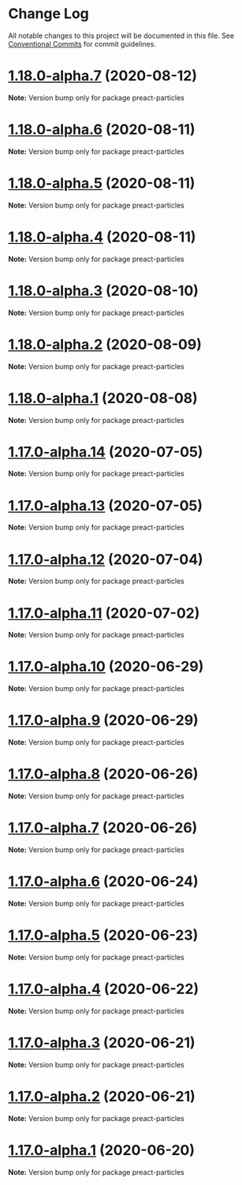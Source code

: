 # Change Log

All notable changes to this project will be documented in this file.
See [Conventional Commits](https://conventionalcommits.org) for commit guidelines.

# [1.18.0-alpha.7](https://github.com/matteobruni/tsparticles/compare/preact-particles@1.18.0-alpha.6...preact-particles@1.18.0-alpha.7) (2020-08-12)

**Note:** Version bump only for package preact-particles





# [1.18.0-alpha.6](https://github.com/matteobruni/tsparticles/compare/preact-particles@1.18.0-alpha.5...preact-particles@1.18.0-alpha.6) (2020-08-11)

**Note:** Version bump only for package preact-particles





# [1.18.0-alpha.5](https://github.com/matteobruni/tsparticles/compare/preact-particles@1.18.0-alpha.4...preact-particles@1.18.0-alpha.5) (2020-08-11)

**Note:** Version bump only for package preact-particles





# [1.18.0-alpha.4](https://github.com/matteobruni/tsparticles/compare/preact-particles@1.18.0-alpha.3...preact-particles@1.18.0-alpha.4) (2020-08-11)

**Note:** Version bump only for package preact-particles





# [1.18.0-alpha.3](https://github.com/matteobruni/tsparticles/compare/preact-particles@1.18.0-alpha.2...preact-particles@1.18.0-alpha.3) (2020-08-10)

**Note:** Version bump only for package preact-particles





# [1.18.0-alpha.2](https://github.com/matteobruni/tsparticles/compare/preact-particles@1.18.0-alpha.1...preact-particles@1.18.0-alpha.2) (2020-08-09)

**Note:** Version bump only for package preact-particles





# [1.18.0-alpha.1](https://github.com/matteobruni/tsparticles/compare/preact-particles@1.17.7...preact-particles@1.18.0-alpha.1) (2020-08-08)

**Note:** Version bump only for package preact-particles





# [1.17.0-alpha.14](https://github.com/matteobruni/tsparticles/compare/preact-particles@1.17.0-alpha.13...preact-particles@1.17.0-alpha.14) (2020-07-05)

**Note:** Version bump only for package preact-particles





# [1.17.0-alpha.13](https://github.com/matteobruni/tsparticles/compare/preact-particles@1.17.0-alpha.12...preact-particles@1.17.0-alpha.13) (2020-07-05)

**Note:** Version bump only for package preact-particles





# [1.17.0-alpha.12](https://github.com/matteobruni/tsparticles/compare/preact-particles@1.17.0-alpha.11...preact-particles@1.17.0-alpha.12) (2020-07-04)

**Note:** Version bump only for package preact-particles





# [1.17.0-alpha.11](https://github.com/matteobruni/tsparticles/compare/preact-particles@1.16.2...preact-particles@1.17.0-alpha.11) (2020-07-02)

**Note:** Version bump only for package preact-particles





# [1.17.0-alpha.10](https://github.com/matteobruni/tsparticles/compare/preact-particles@1.17.0-alpha.9...preact-particles@1.17.0-alpha.10) (2020-06-29)

**Note:** Version bump only for package preact-particles





# [1.17.0-alpha.9](https://github.com/matteobruni/tsparticles/compare/preact-particles@1.17.0-alpha.8...preact-particles@1.17.0-alpha.9) (2020-06-29)

**Note:** Version bump only for package preact-particles





# [1.17.0-alpha.8](https://github.com/matteobruni/tsparticles/compare/preact-particles@1.17.0-alpha.7...preact-particles@1.17.0-alpha.8) (2020-06-26)

**Note:** Version bump only for package preact-particles





# [1.17.0-alpha.7](https://github.com/matteobruni/tsparticles/compare/preact-particles@1.17.0-alpha.6...preact-particles@1.17.0-alpha.7) (2020-06-26)

**Note:** Version bump only for package preact-particles





# [1.17.0-alpha.6](https://github.com/matteobruni/tsparticles/compare/preact-particles@1.17.0-alpha.5...preact-particles@1.17.0-alpha.6) (2020-06-24)

**Note:** Version bump only for package preact-particles





# [1.17.0-alpha.5](https://github.com/matteobruni/tsparticles/compare/preact-particles@1.16.1...preact-particles@1.17.0-alpha.5) (2020-06-23)

**Note:** Version bump only for package preact-particles





# [1.17.0-alpha.4](https://github.com/matteobruni/tsparticles/compare/preact-particles@1.16.0...preact-particles@1.17.0-alpha.4) (2020-06-22)

**Note:** Version bump only for package preact-particles





# [1.17.0-alpha.3](https://github.com/matteobruni/tsparticles/compare/preact-particles@1.16.0...preact-particles@1.17.0-alpha.3) (2020-06-21)

**Note:** Version bump only for package preact-particles





# [1.17.0-alpha.2](https://github.com/matteobruni/tsparticles/compare/preact-particles@1.16.0...preact-particles@1.17.0-alpha.2) (2020-06-21)

**Note:** Version bump only for package preact-particles





# [1.17.0-alpha.1](https://github.com/matteobruni/tsparticles/compare/preact-particles@1.16.0...preact-particles@1.17.0-alpha.1) (2020-06-20)

**Note:** Version bump only for package preact-particles
